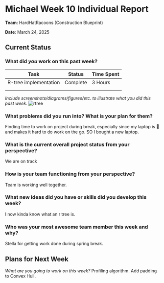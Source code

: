 # Michael Week 10 Individual Report

**Team**: HardHatRacoons (Construction Blueprint)

**Date**: March 24, 2025

## Current Status

### What did _you_ work on this past week?

| Task                              | Status    | Time Spent | 
| --------------------------------- | --------- | ---------- |
| R-tree implementation | Complete | 3 Hours |
|                                   |           |            |
|                                   |           |            |

*Include screenshots/diagrams/figures/etc. to illustrate what you did this past week.*
![rtree](https://media.geeksforgeeks.org/wp-content/uploads/20190412142437/R-tree.png)

### What problems did you run into? What is your plan for them?
Finding time to work on project during break, especially since my laptop is 💩 and makes it hard to do work on the go. 
SO I bought a new laptop.

### What is the current overall project status from your perspective? 
We are on track


### How is your team functioning from your perspective?
Team is working well together.


### What new ideas did you have or skills did you develop this week?
I now kinda know what an r tree is.


### Who was your most awesome team member this week and why?
Stella for getting work done during spring break.

## Plans for Next Week

*What are you going to work on this week?*
Profiling algorithm.
Add padding to Convex Hull.
